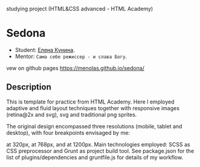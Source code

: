 studying project (HTML&CSS advanced - HTML Academy)
# Sedona
* Student: [Елена Кунина](https://up.htmlacademy.ru/adaptive/12/user/234524).
* Mentor: `Сама себе режиссер - и слава Богу`.

vew on github pages https://menolas.github.io/sedona/

## Description
This is template for practice from HTML Academy. Here I employed adaptive and fluid layout techniques together with responsive images (retina@2x and svg), svg and traditional png sprites.

The original design encompassed three resolutions (mobile, tablet and desktop), with four breakpoints envisaged by me:

at 320px,
at 768px,
and at 1200px.
Main technologies employed: SCSS as CSS preprocessor and Grunt as project build tool. See package.json for the list of plugins/dependencies and gruntfile.js for details of my workflow.
